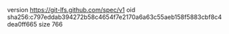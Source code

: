 version https://git-lfs.github.com/spec/v1
oid sha256:c797eddab394272b58c4654f7e2170a6a63c55aeb158f5883cbf8c4dea0ff665
size 766
